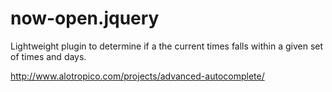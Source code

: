 # now-open.jquery
Lightweight plugin to determine if a the current times falls within a given set of times and days.

http://www.alotropico.com/projects/advanced-autocomplete/
